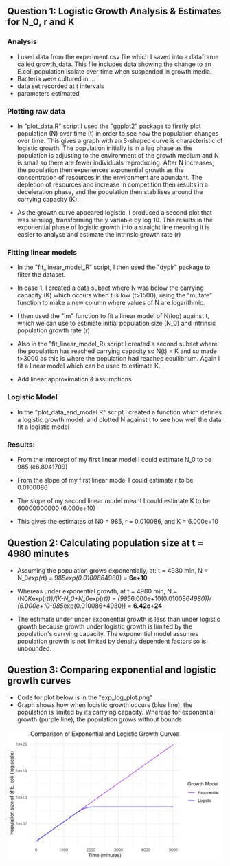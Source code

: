 ## Question 1: Logistic Growth Analysis & Estimates for N_0, r and K

### Analysis

* I used data from the experiment.csv file which I saved into a dataframe called growth_data. This file includes data showing the change to an E.coli population isolate over time when suspended in growth media.
* Bacteria were cultured in....
* data set recorded at t intervals
* parameters estimated

### Plotting raw data

* In  "plot_data.R" script I used the "ggplot2" package to firstly plot population (N) over time (t) in order to see how the population changes over time. This gives a graph with an S-shaped curve is characteristic of logistic growth. The population initially is in a lag phase as the population is adjusting to the environment of the growth medium and N is small so there are fewer individuals reproducing. After N increases, the population then experiences exponential growth as the concentration of resources in the environment are abundant. The depletion of resources and increase in competition then results in a deceleration phase, and the population then stabilises around the carrying capacity (K).
  
* As the growth curve appeared logistic, I produced a second plot that was semilog, transforming the y variable by log 10. This results in the exponential phase of logistic growth into a straight line meaning it is easier to analyse and estimate the intrinsic growth rate (r)

### Fitting linear models

* In the "fit_linear_model_R" script, I then used the "dyplr" package to filter the dataset.
* In case 1, I created a data subset where N was below the carrying capacity (K) which occurs when t is low (t>1500), using the "mutate" function to make a new column where values of N are logarithmic.
* I then used the "lm" function to fit a linear model of N(log) against t, which we can use to estimate initial population size (N_0) and intrinsic population growth rate (r)
* Also in the "fit_linear_model_R) script I created a second subset where the population has reached carrying capacity so N(t) = K and so made t>3000 as this is where the population had reached equilibrium. Again I fit a linear model which can be used to estimate K.

* Add linear approximation & assumptions

### Logistic Model

* In the "plot_data_and_model.R" script I created a function which defines a logistic growth model, and plotted N against t to see how well the data fit a logistic model

### Results:

* From the intercept of my first linear model I could estimate N_0 to be 985 (e6.8941709)
* From the slope of my first linear model I could estimate r to be 0.0100086
* The slope of my second linear model meant I could estimate K to be 60000000000 (6.000e+10)
   
* This gives the estimates of N0 = 985, r = 0.010086, and K = 6.000e+10

## Question 2: Calculating population size at t = 4980 minutes

* Assuming the population grows exponentially, at: t = 4980 min, N = N_0*exp(r*t) = 985*exp(0.010086*4980) = **6e+10**
  
* Whereas under exponential growth, at t = 4980 min, N = (N0*K*exp(r*t))/(K-N_0+N_0*exp(r*t)) = (985*6.000e+10(0.010086*4980))/ (6.000e+10-985*exp(0.010086*4980)) = **6.42e+24**

* The estimate under under exponential growth is less than under logistic growth because growth under logistic growth is limited by the population's carrying capacity. The exponential model assumes population growth is not limited by density dependent factors so is unbounded.

## Question 3: Comparing exponential and logistic growth curves

* Code for plot below is in the "exp_log_plot.png"
* Graph shows how when logistic growth occurs (blue line), the population is limited by its carrying capacity. Whereas for exponential growth (purple line), the population grows without bounds

![My Plot](exp_log_plot.png)
